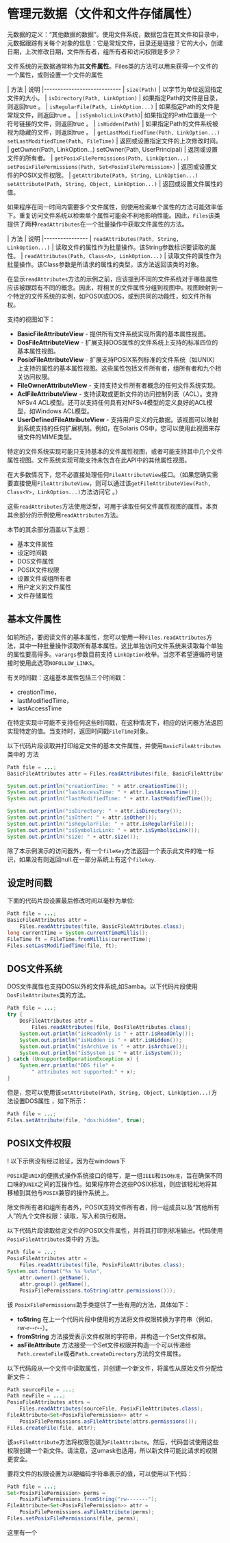 # 管理元数据（文件和文件存储属性）
元数据的定义：“其他数据的数据”。使用文件系统，数据包含在其文件和目录中，元数据跟踪有关每个对象的信息：它是常规文件，目录还是链接？它的大小，创建日期，上次修改日期，文件所有者，组所有者和访问权限是多少？

文件系统的元数据通常称为其**文件属性**。Files类的方法可以用来获得一个文件的一个属性，或则设置一个文件的属性

| 方法	| 说明
|----------------------------
| `size(Path)`	| 以字节为单位返回指定文件的大小。
| `isDirectory(Path, LinkOption)`	| 如果指定Path的文件是目录，则返回true 。
| `isRegularFile(Path, LinkOption...)`	| 如果指定Path的文件是常规文件，则返回true 。
| `isSymbolicLink(Path)`| 如果指定的Path位置是一个符号链接的文件，则返回true 。
| `isHidden(Path)`	| 如果指定Path的文件系统被视为隐藏的文件，则返回true 。
| `getLastModifiedTime(Path, LinkOption...)`    `setLastModifiedTime(Path, FileTime)`	| 返回或设置指定文件的上次修改时间。
| getOwner(Path, LinkOption...)    setOwner(Path, UserPrincipal)	| 返回或设置文件的所有者。
| `getPosixFilePermissions(Path, LinkOption...)`    `setPosixFilePermissions(Path, Set<PosixFilePermission>)`	| 返回或设置文件的POSIX文件权限。
| `getAttribute(Path, String, LinkOption...)`    `setAttribute(Path, String, Object, LinkOption...)`	| 返回或设置文件属性的值。

如果程序在同一时间内需要多个文件属性，则使用检索单个属性的方法可能效率低下。重复访问文件系统以检索单个属性可能会不利地影响性能。因此，`Files`该类提供了两种`readAttributes`在一个批量操作中获取文件属性的方法。

| 方法	| 说明
|----------------
| `readAttributes(Path, String, LinkOption...)`	| 读取文件的属性作为批量操作。该String参数标识要读取的属性。
| `readAttributes(Path, Class<A>, LinkOption...)`	| 读取文件的属性作为批量操作。该Class<A>参数是所请求的属性的类型，该方法返回该类的对象。

在显示`readAttributes`方法的示例之前，应该提到不同的文件系统对于哪些属性应该被跟踪有不同的概念。因此，将相关的文件属性分组到视图中。视图映射到一个特定的文件系统的实例，如POSIX或DOS，或到共同的功能性，如文件所有权。

支持的视图如下：

* **BasicFileAttributeView** - 提供所有文件系统实现所需的基本属性视图。
* **DosFileAttributeView** - 扩展支持DOS属性的文件系统上支持的标准四位的基本属性视图。
* **PosixFileAttributeView** - 扩展支持POSIX系列标准的文件系统（如UNIX）上支持的属性的基本属性视图。这些属性包括文件所有者，组所有者和九个相关访问权限。
* **FileOwnerAttributeView** - 支持支持文件所有者概念的任何文件系统实现。
* **AclFileAttributeView** - 支持读取或更新文件的访问控制列表（ACL）。支持NFSv4 ACL模型。还可以支持任何具有对NFSv4模型的定义良好的ACL模型，如Windows ACL模型。
* **UserDefinedFileAttributeView** - 支持用户定义的元数据。该视图可以映射到系统支持的任何扩展机制。例如，在Solaris OS中，您可以使用此视图来存储文件的MIME类型。

特定的文件系统实现可能只支持基本的文件属性视图，或者可能支持其中几个文件属性视图。文件系统实现可能支持未包含在此API中的其他属性视图。

在大多数情况下，您不必直接处理任何`FileAttributeView`接口。（如果您确实需要直接使用`FileAttributeView`，则可以通过该`getFileAttributeView(Path, Class<V>, LinkOption...)`方法访问它 。）

这些`readAttributes`方法使用泛型，可用于读取任何文件属性视图的属性。本页其余部分的示例使用`readAttributes`方法。

本节的其余部分涵盖以下主题：

* 基本文件属性
* 设定时间戳
* DOS文件属性
* POSIX文件权限
* 设置文件或组所有者
* 用户定义的文件属性
* 文件存储属性

## 基本文件属性

如前所述，要阅读文件的基本属性，您可以使用一种`Files.readAttributes`方法，其中一种批量操作读取所有基本属性。这比单独访问文件系统来读取每个单独的属性要高得多。`varargs`参数目前支持 `LinkOption`枚举。当您不希望遵循符号链接时使用此选项`NOFOLLOW_LINKS`。

有关时间戳：这组基本属性包括三个时间戳：

* creationTime，
* lastModifiedTime，
* lastAccessTime

在特定实现中可能不支持任何这些时间戳，在这种情况下，相应的访问器方法返回实现特定的值。当支持时，返回时间戳`FileTime`对象。

以下代码片段读取并打印给定文件的基本文件属性，并使用`BasicFileAttributes`类中的 方法
```java
Path file = ...;
BasicFileAttributes attr = Files.readAttributes(file, BasicFileAttributes.class);

System.out.println("creationTime: " + attr.creationTime());
System.out.println("lastAccessTime: " + attr.lastAccessTime());
System.out.println("lastModifiedTime: " + attr.lastModifiedTime());

System.out.println("isDirectory: " + attr.isDirectory());
System.out.println("isOther: " + attr.isOther());
System.out.println("isRegularFile: " + attr.isRegularFile());
System.out.println("isSymbolicLink: " + attr.isSymbolicLink());
System.out.println("size: " + attr.size());
```

除了本示例演示的访问器外，有一个`fileKey`方法返回一个表示此文件的唯一标识，如果没有则返回null.在一部分系统上有这个`filekey`.

## 设定时间戳
下面的代码片段设置最后修改时间以毫秒为单位:
```java
Path file = ...;
BasicFileAttributes attr =
    Files.readAttributes(file, BasicFileAttributes.class);
long currentTime = System.currentTimeMillis();
FileTime ft = FileTime.fromMillis(currentTime);
Files.setLastModifiedTime(file, ft);

```

## DOS文件系统
DOS文件属性也支持DOS以外的文件系统,如Samba。以下代码片段使用`DosFileAttributes`类的方法。
```java
Path file = ...;
try {
    DosFileAttributes attr =
        Files.readAttributes(file, DosFileAttributes.class);
    System.out.println("isReadOnly is " + attr.isReadOnly());
    System.out.println("isHidden is " + attr.isHidden());
    System.out.println("isArchive is " + attr.isArchive());
    System.out.println("isSystem is " + attr.isSystem());
} catch (UnsupportedOperationException x) {
    System.err.println("DOS file" +
        " attributes not supported:" + x);
}
```

但是，您可以使用该`setAttribute(Path, String, Object, LinkOption...)`方法设置DOS属性 ，如下所示：
```java
Path file = ...;
Files.setAttribute(file, "dos:hidden", true);
```


## POSIX文件权限
! 以下示例没有经过验证，因为在windows下


`POSIX`是`UNIX`的便携式操作系统接口的缩写，是一组`IEEE`和`ISO标准`，旨在确保不同口味的`UNIX`之间的互操作性。如果程序符合这些POSIX标准，则应该轻松地将其移植到其他与`POSIX`兼容的操作系统上。

除文件所有者和组所有者外，POSIX支持文件所有者，同一组成员以及“其他所有人”的九个文件权限：读取，写入和执行权限。

以下代码片段读取给定文件的POSIX文件属性，并将其打印到标准输出。代码使用`PosixFileAttributes`类中的 方法。

```java
Path file = ...;
PosixFileAttributes attr =
    Files.readAttributes(file, PosixFileAttributes.class);
System.out.format("%s %s %s%n",
    attr.owner().getName(),
    attr.group().getName(),
    PosixFilePermissions.toString(attr.permissions()));
```

该 `PosixFilePermissions`助手类提供了一些有用的方法，具体如下：

* **toString**    在上一个代码片段中使用的方法将文件权限转换为字符串（例如，rw-r--r--）。
* **fromString** 方法接受表示文件权限的字符串，并构造一个Set文件权限。
* **asFileAttribute** 方法接受一个Set文件权限并构造一个可以传递给`Path.createFile`或者`Path.createDirectory`方法的文件属性。

以下代码段从一个文件中读取属性，并创建一个新文件，将属性从原始文件分配给新文件：
```java
Path sourceFile = ...;
Path newFile = ...;
PosixFileAttributes attrs =
    Files.readAttributes(sourceFile, PosixFileAttributes.class);
FileAttribute<Set<PosixFilePermission>> attr =
    PosixFilePermissions.asFileAttribute(attrs.permissions());
Files.createFile(file, attr);
```

该`asFileAttribute`方法将权限包装为`FileAttribute`。然后，代码尝试使用这些权限创建一个新文件。请注意，这umask也适用，所以新文件可能比请求的权限更安全。

要将文件的权限设置为以硬编码字符串表示的值，可以使用以下代码：
```java
Path file = ...;
Set<PosixFilePermission> perms =
    PosixFilePermissions.fromString("rw-------");
FileAttribute<Set<PosixFilePermission>> attr =
    PosixFilePermissions.asFileAttribute(perms);
Files.setPosixFilePermissions(file, perms);
```

这里有一个